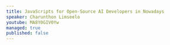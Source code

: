 ```yaml
---
title: JavaScripts for Open-Source AI Developers in Nowadays
speaker: Charunthon Limseelo
youtube: MA8Y0GIV0Yw
managed: true
published: false
---
```


